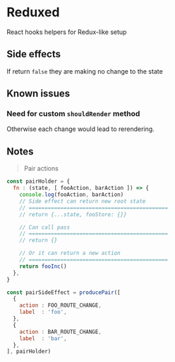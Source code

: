 # Reduxed

React hooks helpers for Redux-like setup

## Side effects

If return `false` they are making no change to the state

## Known issues

### Need for custom `shouldRender` method

Otherwise each change would lead to rerendering.

## Notes

> Pair actions

```javascript
const pairHolder = {
  fn : (state, [ fooAction, barAction ]) => {
    console.log(fooAction, barAction)
    // Side effect can return new root state
    // ============================================
    // return {...state, fooStore: {}}

    // Can call pass
    // ============================================
    // return {}

    // Or it can return a new action
    // ============================================
    return fooInc()
  },
}

const pairSideEffect = producePair([
  {
    action : FOO_ROUTE_CHANGE,
    label  : 'foo',
  },
  {
    action : BAR_ROUTE_CHANGE,
    label  : 'bar',
  },
], pairHolder)
```
